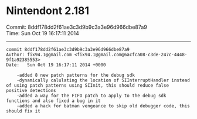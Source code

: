 # Nintendont 2.181
Commit: 8ddf178dd2f61ae3c3d9b9c3a3e96d966dbe87a9  
Time: Sun Oct 19 16:17:11 2014   

-----

```
commit 8ddf178dd2f61ae3c3d9b9c3a3e96d966dbe87a9
Author: fix94.1@gmail.com <fix94.1@gmail.com@6acfca08-c3de-247c-4448-9f1a92385553>
Date:   Sun Oct 19 16:17:11 2014 +0000

    -added 8 new patch patterns for the debug sdk
    -dynamically calulating the location of SIInterruptHandler instead of using patch patterns using SIInit, this should reduce false positive detections
    -added a way for the FIFO patch to apply to the debug sdk functions and also fixed a bug in it
    -added a hack for batman vengeance to skip old debugger code, this should fix it
```
